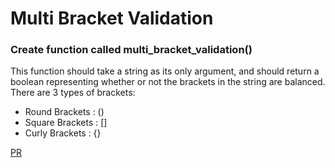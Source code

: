 # Multi Bracket Validation

### Create function called multi_bracket_validation() 
This function should take a string as its only argument, and should return a boolean representing whether or not the brackets in the string are balanced. There are 3 types of brackets:

   * Round Brackets : ()
   * Square Brackets : []
   * Curly Brackets : {}

[PR]()
